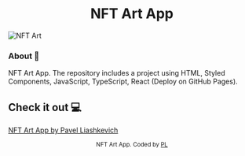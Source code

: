 <h1 align="center">NFT Art App</h1>

![NFT Art](https://github.com/PavelLiashkevich/nft-art/assets/75558987/f720048b-2f88-496b-abe9-901c787b0a4a)

### About 🔧

NFT Art App.
The repository includes a project using HTML, Styled Components, JavaScript, TypeScript, React (Deploy on GitHub Pages).

## Check it out 💻

[NFT Art App by Pavel Liashkevich](https://pavelliashkevich.github.io/nft-art/)

<div align="center">
<sub>NFT Art App. Coded by 
  <a href="https://www.linkedin.com/in/pavel-liashkevich/" target="_blank">PL</a>
</div>